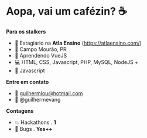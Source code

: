 <!-- ![sobre](https://github.com/Guilhermevang/Guilhermevang/blob/main/me.png) -->

# Aopa, vai um cafézin? ☕

**Para os stalkers**

- 💼 Estagiário na **Atla Ensino** (https://atlaensino.com/)
- 📌 Campo Mourão, PR
- 🌱 Aprendendo VueJS
- 💻 HTML, CSS, Javascript, PHP, MySQL, NodeJS +
- 🖤 Javascript

**Entre em contato**

- 📧 guilhermlou@hotmail.com
- 🌠 @guilhermevang

**Contagens**

- 💥 Hackathons . **1**
- 🐛 Bugs . **Yes++**

